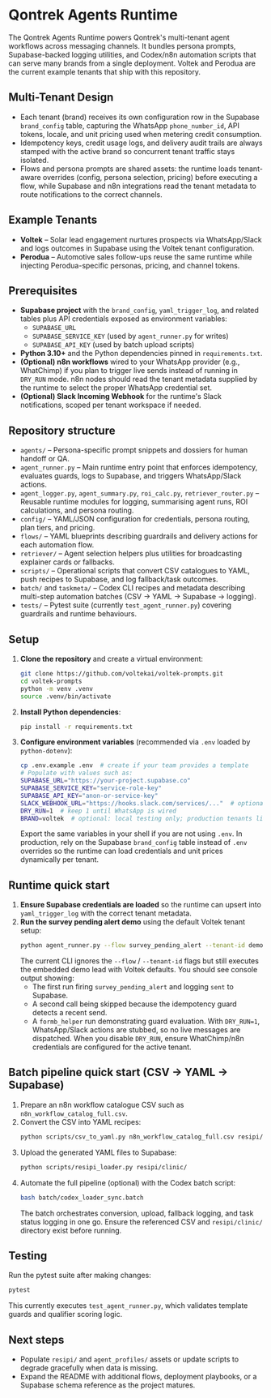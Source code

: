 # Qontrek Agents Runtime

The Qontrek Agents Runtime powers Qontrek's multi-tenant agent workflows across messaging channels. It bundles persona prompts, Supabase-backed logging utilities, and Codex/n8n automation scripts that can serve many brands from a single deployment. Voltek and Perodua are the current example tenants that ship with this repository.

## Multi-Tenant Design
- Each tenant (brand) receives its own configuration row in the Supabase `brand_config` table, capturing the WhatsApp `phone_number_id`, API tokens, locale, and unit pricing used when metering credit consumption.
- Idempotency keys, credit usage logs, and delivery audit trails are always stamped with the active brand so concurrent tenant traffic stays isolated.
- Flows and persona prompts are shared assets: the runtime loads tenant-aware overrides (config, persona selection, pricing) before executing a flow, while Supabase and n8n integrations read the tenant metadata to route notifications to the correct channels.

## Example Tenants
- **Voltek** – Solar lead engagement nurtures prospects via WhatsApp/Slack and logs outcomes in Supabase using the Voltek tenant configuration.
- **Perodua** – Automotive sales follow-ups reuse the same runtime while injecting Perodua-specific personas, pricing, and channel tokens.

## Prerequisites
- **Supabase project** with the `brand_config`, `yaml_trigger_log`, and related tables plus API credentials exposed as environment variables:
  - `SUPABASE_URL`
  - `SUPABASE_SERVICE_KEY` (used by `agent_runner.py` for writes)
  - `SUPABASE_API_KEY` (used by batch upload scripts)
- **Python 3.10+** and the Python dependencies pinned in `requirements.txt`.
- **(Optional) n8n workflows** wired to your WhatsApp provider (e.g., WhatChimp) if you plan to trigger live sends instead of running in `DRY_RUN` mode. n8n nodes should read the tenant metadata supplied by the runtime to select the proper WhatsApp credential set.
- **(Optional) Slack Incoming Webhook** for the runtime's Slack notifications, scoped per tenant workspace if needed.

## Repository structure
- `agents/` – Persona-specific prompt snippets and dossiers for human handoff or QA.
- `agent_runner.py` – Main runtime entry point that enforces idempotency, evaluates guards, logs to Supabase, and triggers WhatsApp/Slack actions.
- `agent_logger.py`, `agent_summary.py`, `roi_calc.py`, `retriever_router.py` – Reusable runtime modules for logging, summarising agent runs, ROI calculations, and persona routing.
- `config/` – YAML/JSON configuration for credentials, persona routing, plan tiers, and pricing.
- `flows/` – YAML blueprints describing guardrails and delivery actions for each automation flow.
- `retriever/` – Agent selection helpers plus utilities for broadcasting explainer cards or fallbacks.
- `scripts/` – Operational scripts that convert CSV catalogues to YAML, push recipes to Supabase, and log fallback/task outcomes.
- `batch/` and `taskmeta/` – Codex CLI recipes and metadata describing multi-step automation batches (CSV → YAML → Supabase → logging).
- `tests/` – Pytest suite (currently `test_agent_runner.py`) covering guardrails and runtime behaviours.

## Setup
1. **Clone the repository** and create a virtual environment:
   ```bash
   git clone https://github.com/voltekai/voltek-prompts.git
   cd voltek-prompts
   python -m venv .venv
   source .venv/bin/activate
   ```
2. **Install Python dependencies**:
   ```bash
   pip install -r requirements.txt
   ```
3. **Configure environment variables** (recommended via `.env` loaded by `python-dotenv`):
   ```bash
   cp .env.example .env  # create if your team provides a template
   # Populate with values such as:
   SUPABASE_URL="https://your-project.supabase.co"
   SUPABASE_SERVICE_KEY="service-role-key"
   SUPABASE_API_KEY="anon-or-service-key"
   SLACK_WEBHOOK_URL="https://hooks.slack.com/services/..."  # optional
   DRY_RUN=1  # keep 1 until WhatsApp is wired
   BRAND=voltek  # optional: local testing only; production tenants live in brand_config
   ```
   Export the same variables in your shell if you are not using `.env`. In production, rely on the Supabase `brand_config` table instead of `.env` overrides so the runtime can load credentials and unit prices dynamically per tenant.

## Runtime quick start
1. **Ensure Supabase credentials are loaded** so the runtime can upsert into `yaml_trigger_log` with the correct tenant metadata.
2. **Run the survey pending alert demo** using the default Voltek tenant setup:
   ```bash
   python agent_runner.py --flow survey_pending_alert --tenant-id demo-tenant
   ```
   The current CLI ignores the `--flow` / `--tenant-id` flags but still executes the embedded demo lead with Voltek defaults. You should see console output showing:
   - The first run firing `survey_pending_alert` and logging `sent` to Supabase.
   - A second call being skipped because the idempotency guard detects a recent send.
   - A `formb_helper` run demonstrating guard evaluation.
   With `DRY_RUN=1`, WhatsApp/Slack actions are stubbed, so no live messages are dispatched. When you disable `DRY_RUN`, ensure WhatChimp/n8n credentials are configured for the active tenant.

## Batch pipeline quick start (CSV → YAML → Supabase)
1. Prepare an n8n workflow catalogue CSV such as `n8n_workflow_catalog_full.csv`.
2. Convert the CSV into YAML recipes:
   ```bash
   python scripts/csv_to_yaml.py n8n_workflow_catalog_full.csv resipi/clinic/
   ```
3. Upload the generated YAML files to Supabase:
   ```bash
   python scripts/resipi_loader.py resipi/clinic/
   ```
4. Automate the full pipeline (optional) with the Codex batch script:
   ```bash
   bash batch/codex_loader_sync.batch
   ```
   The batch orchestrates conversion, upload, fallback logging, and task status logging in one go. Ensure the referenced CSV and `resipi/clinic/` directory exist before running.

## Testing
Run the pytest suite after making changes:
```bash
pytest
```
This currently executes `test_agent_runner.py`, which validates template guards and qualifier scoring logic.

## Next steps
- Populate `resipi/` and `agent_profiles/` assets or update scripts to degrade gracefully when data is missing.
- Expand the README with additional flows, deployment playbooks, or a Supabase schema reference as the project matures.
